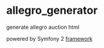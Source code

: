allegro_generator
=================

generate allegro auction html

powered by Symfony 2 [framework](http://symfony.com/)